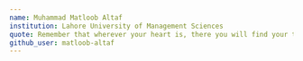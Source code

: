 ```yaml
---
name: Muhammad Matloob Altaf
institution: Lahore University of Management Sciences
quote: Remember that wherever your heart is, there you will find your treasure.
github_user: matloob-altaf
---
```

